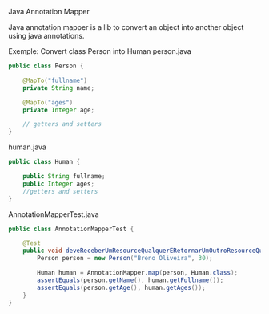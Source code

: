 Java Annotation Mapper

Java annotation mapper is a lib to convert an object into another object using java annotations.

Exemple:
Convert class Person into Human
person.java
~~~java
public class Person {

    @MapTo("fullname")
    private String name;

    @MapTo("ages")
    private Integer age;

    // getters and setters
}
~~~

human.java
~~~java
public class Human {

    public String fullname;
    public Integer ages;
    //getters and setters
}
~~~

AnnotationMapperTest.java
~~~java
public class AnnotationMapperTest {

    @Test
    public void deveReceberUmResourceQualquerERetornarUmOutroResourceQualquer() {
        Person person = new Person("Breno Oliveira", 30);

        Human human = AnnotationMapper.map(person, Human.class);
        assertEquals(person.getName(), human.getFullname());
        assertEquals(person.getAge(), human.getAges());
    }
}
~~~

